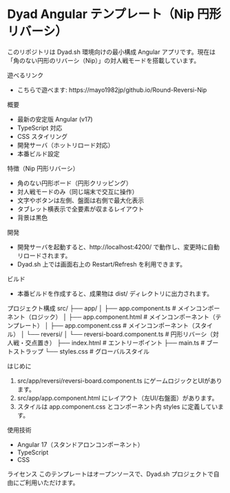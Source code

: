 # Dyad Angular テンプレート（Nip 円形リバーシ）

このリポジトリは Dyad.sh 環境向けの最小構成 Angular アプリです。現在は「角のない円形のリバーシ（Nip）」の対人戦モードを搭載しています。

遊べるリンク
- こちらで遊べます: https://mayo1982jp/github.io/Round-Reversi-Nip

概要
- 最新の安定版 Angular (v17)
- TypeScript 対応
- CSS スタイリング
- 開発サーバ（ホットリロード対応）
- 本番ビルド設定

特徴（Nip 円形リバーシ）
- 角のない円形ボード（円形クリッピング）
- 対人戦モードのみ（同じ端末で交互に操作）
- 文字やボタンは左側、盤面は右側で最大化表示
- タブレット横表示で全要素が収まるレイアウト
- 背景は黒色

開発
- 開発サーバを起動すると、http://localhost:4200/ で動作し、変更時に自動リロードされます。
- Dyad.sh 上では画面右上の Restart/Refresh を利用できます。

ビルド
- 本番ビルドを作成すると、成果物は dist/ ディレクトリに出力されます。

プロジェクト構成
src/
├── app/
│   ├── app.component.ts       # メインコンポーネント（ロジック）
│   ├── app.component.html     # メインコンポーネント（テンプレート）
│   ├── app.component.css      # メインコンポーネント（スタイル）
│   └── reversi/
│       └── reversi-board.component.ts  # 円形リバーシ（対人戦・交点置き）
├── index.html                 # エントリーポイント
├── main.ts                    # ブートストラップ
└── styles.css                 # グローバルスタイル

はじめに
1. src/app/reversi/reversi-board.component.ts にゲームロジックとUIがあります。
2. src/app/app.component.html にレイアウト（左UI/右盤面）があります。
3. スタイルは app.component.css とコンポーネント内 styles に定義しています。

使用技術
- Angular 17（スタンドアロンコンポーネント）
- TypeScript
- CSS

ライセンス
このテンプレートはオープンソースで、Dyad.sh プロジェクトで自由にご利用いただけます。